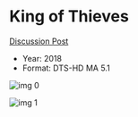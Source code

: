 # King of Thieves

[Discussion Post](https://www.avsforum.com/threads/bass-eq-for-filtered-movies.2995212/post-57520884)

* Year: 2018
* Format: DTS-HD MA 5.1

![img 0](https://i.imgur.com/kKFAs0Q.jpg)

![img 1](https://i.imgur.com/YGRrxw2.jpg)

